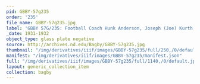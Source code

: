 ```yaml
---
pid: GBBY-57g235
order: '235'
file_name: GBBY-57g235.jpg
label: 'GBBY 57G/235: Football Coach Hunk Anderson, Joseph (Joe) Kurth, ? - c1931-1932'
_date: 1931-1932
object_type: glass plate negative
source: http://archives.nd.edu/Bagby/GBBY-57g235.jpg
thumbnail: "/img/derivatives/iiif/images/GBBY-57g235/full/250,/0/default.jpg"
manifest: "/img/derivatives/iiif/images/GBBY-57g235/manifest.json"
full: "/img/derivatives/iiif/images/GBBY-57g235/full/1140,/0/default.jpg"
layout: generic_collection_item
collection: bagby
---
```


